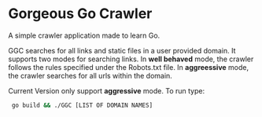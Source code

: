 # Gorgeous Go Crawler
A simple crawler application made to learn Go.

GGC searches for all links and static files in a user provided domain.
It supports two modes for searching links. In **well behaved** mode, the crawler follows the rules specified under the Robots.txt file. In **aggreessive** mode, the crawler searches for all urls within the domain.

Current Version only support **aggressive** mode. To run type:

```bash
 go build && ./GGC [LIST OF DOMAIN NAMES]
```
